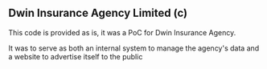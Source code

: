 ## Dwin Insurance Agency Limited (c)

This code is provided as is, it was a PoC for Dwin Insurance Agency.

It was to serve as both an internal system to manage the agency's data and a website to advertise itself to the public
